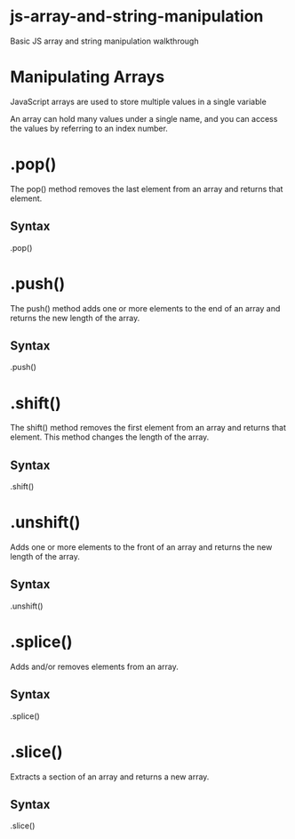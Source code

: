 # js-array-and-string-manipulation
Basic JS array and string manipulation walkthrough

# Manipulating Arrays
JavaScript arrays are used to store multiple values in a single variable

An array can hold many values under a single name, and you can access the values by referring to an index number.

# .pop()
The pop() method removes the last element from an array and returns that element.

## Syntax
.pop()

# .push()
The push() method adds one or more elements to the end of an array and returns the new length of the array.

## Syntax
.push()

# .shift()
The shift() method removes the first element from an array and returns that element. This method changes the length of the array.

## Syntax
.shift()

# .unshift()
Adds one or more elements to the front of an array and returns the new length of the array.

## Syntax
.unshift()

# .splice()
Adds and/or removes elements from an array.

## Syntax
.splice()

# .slice()
Extracts a section of an array and returns a new array.

## Syntax
.slice()
